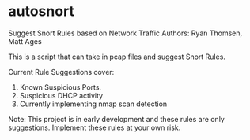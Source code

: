 # autosnort
Suggest Snort Rules based on Network Traffic
Authors: Ryan Thomsen, Matt Ages

This is a script that can take in pcap files and suggest Snort Rules.

Current Rule Suggestions cover:
1. Known Suspicious Ports.
2. Suspicious DHCP activity
3. Currently implementing nmap scan detection

Note: This project is in early development and these rules are only suggestions.
Implement these rules at your own risk.
